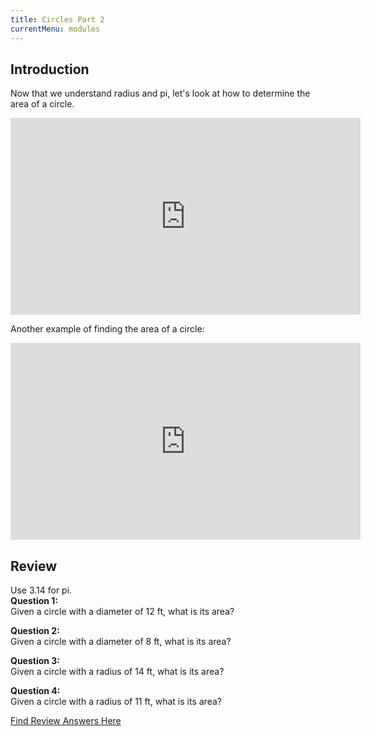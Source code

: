 ```yaml
---
title: Circles Part 2
currentMenu: modules
---
```


## Introduction  

Now that we understand radius and pi, let's look at how to determine the area of a circle.

<div class="youtube-wrapper"><iframe width="560" height="315" src="https://www.youtube.com/embed/tCrDyJsSFok?rel=0" frameborder="0" allowfullscreen></iframe></div>

Another example of finding the area of a circle:  

<div class="youtube-wrapper"><iframe width="560" height="315" src="https://www.youtube.com/embed/lDKjX5ouoic?rel=0" frameborder="0" allowfullscreen></iframe></div>

## Review  
Use 3.14 for pi.  
**Question 1:**  
Given a circle with a diameter of 12 ft, what is its area?  

**Question 2:**  
Given a circle with a diameter of 8 ft, what is its area? 

**Question 3:**  
Given a circle with a radius of 14 ft, what is its area?

**Question 4:**  
Given a circle with a radius of 11 ft, what is its area? 

[Find Review Answers Here](../../ANSWERS.md)